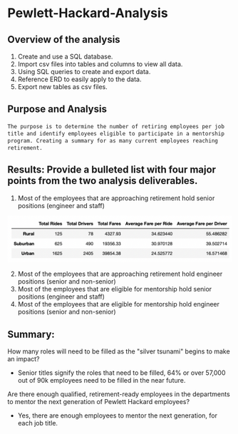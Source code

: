 # Pewlett-Hackard-Analysis

## Overview of the analysis

1.	Create and use a SQL database.
2.	Import csv files into tables and columns to view all data.
3.	Using SQL queries to create and export data. 
4.	Reference ERD to easily apply to the data. 
5.	Export new tables as csv files. 


## Purpose and Analysis

    The purpose is to determine the number of retiring employees per job title and identify employees eligible to participate in a mentorship program. Creating a summary for as many current employees reaching retirement. 
    

## Results: Provide a bulleted list with four major points from the two analysis deliverables. 

1.	Most of the employees that are approaching retirement hold senior positions (engineer and staff)

![This is an image](https://github.com/Stookhy/Pyber_Analysis/blob/main/Pyber_Summary.png?raw=true) 


2.	Most of the employees that are approaching retirement hold engineer positions (senior and non-senior)
3.	Most of the employees that are eligible for mentorship hold senior positions (engineer and staff)
4.	Most of the employees that are eligible for mentorship hold engineer positions (senior and non-senior)


## Summary: 

How many roles will need to be filled as the "silver tsunami" begins to make an impact? 

*   Senior titles signify the roles that need to be filled, 64% or over 57,000 out of 90k employees need to be filled in the near future.

Are there enough qualified, retirement-ready employees in the departments to mentor the next generation of Pewlett Hackard employees? 

*   Yes, there are enough employees to mentor the next generation, for each job title. 
